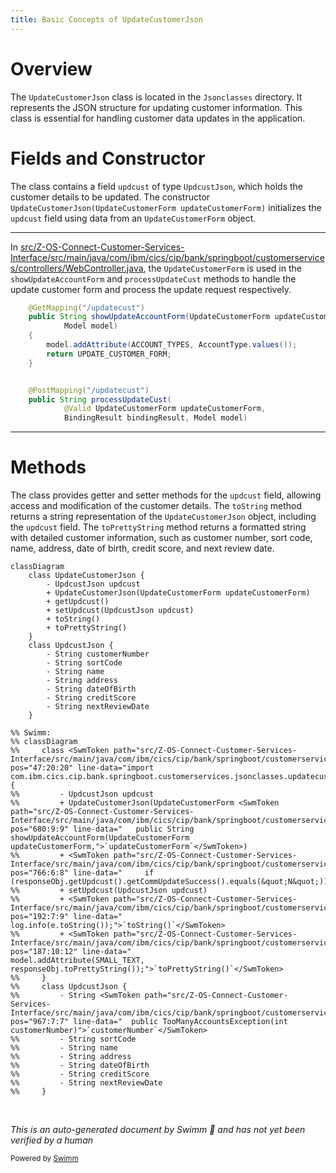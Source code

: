 ```yaml
---
title: Basic Concepts of UpdateCustomerJson
---
```

# Overview

The <SwmToken path="src/Z-OS-Connect-Customer-Services-Interface/src/main/java/com/ibm/cics/cip/bank/springboot/customerservices/controllers/WebController.java" pos="47:20:20" line-data="import com.ibm.cics.cip.bank.springboot.customerservices.jsonclasses.updatecustomer.UpdateCustomerJson;">`UpdateCustomerJson`</SwmToken> class is located in the `Jsonclasses` directory. It represents the JSON structure for updating customer information. This class is essential for handling customer data updates in the application.

# Fields and Constructor

The class contains a field <SwmToken path="src/Z-OS-Connect-Customer-Services-Interface/src/main/java/com/ibm/cics/cip/bank/springboot/customerservices/controllers/WebController.java" pos="709:14:14" line-data="				.create(ConnectionInfo.getAddressAndPort() + &quot;/updcust/update&quot;);">`updcust`</SwmToken> of type `UpdcustJson`, which holds the customer details to be updated. The constructor `UpdateCustomerJson(UpdateCustomerForm `<SwmToken path="src/Z-OS-Connect-Customer-Services-Interface/src/main/java/com/ibm/cics/cip/bank/springboot/customerservices/controllers/WebController.java" pos="680:9:9" line-data="	public String showUpdateAccountForm(UpdateCustomerForm updateCustomerForm,">`updateCustomerForm`</SwmToken>`)` initializes the <SwmToken path="src/Z-OS-Connect-Customer-Services-Interface/src/main/java/com/ibm/cics/cip/bank/springboot/customerservices/controllers/WebController.java" pos="709:14:14" line-data="				.create(ConnectionInfo.getAddressAndPort() + &quot;/updcust/update&quot;);">`updcust`</SwmToken> field using data from an <SwmToken path="src/Z-OS-Connect-Customer-Services-Interface/src/main/java/com/ibm/cics/cip/bank/springboot/customerservices/controllers/WebController.java" pos="680:7:7" line-data="	public String showUpdateAccountForm(UpdateCustomerForm updateCustomerForm,">`UpdateCustomerForm`</SwmToken> object.

<SwmSnippet path="/src/Z-OS-Connect-Customer-Services-Interface/src/main/java/com/ibm/cics/cip/bank/springboot/customerservices/controllers/WebController.java" line="679">

---

In <SwmPath>[src/Z-OS-Connect-Customer-Services-Interface/src/main/java/com/ibm/cics/cip/bank/springboot/customerservices/controllers/WebController.java](src/Z-OS-Connect-Customer-Services-Interface/src/main/java/com/ibm/cics/cip/bank/springboot/customerservices/controllers/WebController.java)</SwmPath>, the <SwmToken path="src/Z-OS-Connect-Customer-Services-Interface/src/main/java/com/ibm/cics/cip/bank/springboot/customerservices/controllers/WebController.java" pos="680:7:7" line-data="	public String showUpdateAccountForm(UpdateCustomerForm updateCustomerForm,">`UpdateCustomerForm`</SwmToken> is used in the <SwmToken path="src/Z-OS-Connect-Customer-Services-Interface/src/main/java/com/ibm/cics/cip/bank/springboot/customerservices/controllers/WebController.java" pos="680:5:5" line-data="	public String showUpdateAccountForm(UpdateCustomerForm updateCustomerForm,">`showUpdateAccountForm`</SwmToken> and <SwmToken path="src/Z-OS-Connect-Customer-Services-Interface/src/main/java/com/ibm/cics/cip/bank/springboot/customerservices/controllers/WebController.java" pos="689:5:5" line-data="	public String processUpdateCust(">`processUpdateCust`</SwmToken> methods to handle the update customer form and process the update request respectively.

```java
	@GetMapping("/updatecust")
	public String showUpdateAccountForm(UpdateCustomerForm updateCustomerForm,
			Model model)
	{
		model.addAttribute(ACCOUNT_TYPES, AccountType.values());
		return UPDATE_CUSTOMER_FORM;
	}


	@PostMapping("/updatecust")
	public String processUpdateCust(
			@Valid UpdateCustomerForm updateCustomerForm,
			BindingResult bindingResult, Model model)
```

---

</SwmSnippet>

# Methods

The class provides getter and setter methods for the <SwmToken path="src/Z-OS-Connect-Customer-Services-Interface/src/main/java/com/ibm/cics/cip/bank/springboot/customerservices/controllers/WebController.java" pos="709:14:14" line-data="				.create(ConnectionInfo.getAddressAndPort() + &quot;/updcust/update&quot;);">`updcust`</SwmToken> field, allowing access and modification of the customer details. The <SwmToken path="src/Z-OS-Connect-Customer-Services-Interface/src/main/java/com/ibm/cics/cip/bank/springboot/customerservices/controllers/WebController.java" pos="192:7:7" line-data="				log.info(e.toString());">`toString`</SwmToken> method returns a string representation of the <SwmToken path="src/Z-OS-Connect-Customer-Services-Interface/src/main/java/com/ibm/cics/cip/bank/springboot/customerservices/controllers/WebController.java" pos="47:20:20" line-data="import com.ibm.cics.cip.bank.springboot.customerservices.jsonclasses.updatecustomer.UpdateCustomerJson;">`UpdateCustomerJson`</SwmToken> object, including the <SwmToken path="src/Z-OS-Connect-Customer-Services-Interface/src/main/java/com/ibm/cics/cip/bank/springboot/customerservices/controllers/WebController.java" pos="709:14:14" line-data="				.create(ConnectionInfo.getAddressAndPort() + &quot;/updcust/update&quot;);">`updcust`</SwmToken> field. The <SwmToken path="src/Z-OS-Connect-Customer-Services-Interface/src/main/java/com/ibm/cics/cip/bank/springboot/customerservices/controllers/WebController.java" pos="187:10:10" line-data="				model.addAttribute(SMALL_TEXT, responseObj.toPrettyString());">`toPrettyString`</SwmToken> method returns a formatted string with detailed customer information, such as customer number, sort code, name, address, date of birth, credit score, and next review date.

```mermaid
classDiagram
    class UpdateCustomerJson {
        - UpdcustJson updcust
        + UpdateCustomerJson(UpdateCustomerForm updateCustomerForm)
        + getUpdcust()
        + setUpdcust(UpdcustJson updcust)
        + toString()
        + toPrettyString()
    }
    class UpdcustJson {
        - String customerNumber
        - String sortCode
        - String name
        - String address
        - String dateOfBirth
        - String creditScore
        - String nextReviewDate
    }

%% Swimm:
%% classDiagram
%%     class <SwmToken path="src/Z-OS-Connect-Customer-Services-Interface/src/main/java/com/ibm/cics/cip/bank/springboot/customerservices/controllers/WebController.java" pos="47:20:20" line-data="import com.ibm.cics.cip.bank.springboot.customerservices.jsonclasses.updatecustomer.UpdateCustomerJson;">`UpdateCustomerJson`</SwmToken> {
%%         - UpdcustJson updcust
%%         + UpdateCustomerJson(UpdateCustomerForm <SwmToken path="src/Z-OS-Connect-Customer-Services-Interface/src/main/java/com/ibm/cics/cip/bank/springboot/customerservices/controllers/WebController.java" pos="680:9:9" line-data="	public String showUpdateAccountForm(UpdateCustomerForm updateCustomerForm,">`updateCustomerForm`</SwmToken>)
%%         + <SwmToken path="src/Z-OS-Connect-Customer-Services-Interface/src/main/java/com/ibm/cics/cip/bank/springboot/customerservices/controllers/WebController.java" pos="766:6:8" line-data="		if (responseObj.getUpdcust().getCommUpdateSuccess().equals(&quot;N&quot;))">`getUpdcust()`</SwmToken>
%%         + setUpdcust(UpdcustJson updcust)
%%         + <SwmToken path="src/Z-OS-Connect-Customer-Services-Interface/src/main/java/com/ibm/cics/cip/bank/springboot/customerservices/controllers/WebController.java" pos="192:7:9" line-data="				log.info(e.toString());">`toString()`</SwmToken>
%%         + <SwmToken path="src/Z-OS-Connect-Customer-Services-Interface/src/main/java/com/ibm/cics/cip/bank/springboot/customerservices/controllers/WebController.java" pos="187:10:12" line-data="				model.addAttribute(SMALL_TEXT, responseObj.toPrettyString());">`toPrettyString()`</SwmToken>
%%     }
%%     class UpdcustJson {
%%         - String <SwmToken path="src/Z-OS-Connect-Customer-Services-Interface/src/main/java/com/ibm/cics/cip/bank/springboot/customerservices/controllers/WebController.java" pos="967:7:7" line-data="	public TooManyAccountsException(int customerNumber)">`customerNumber`</SwmToken>
%%         - String sortCode
%%         - String name
%%         - String address
%%         - String dateOfBirth
%%         - String creditScore
%%         - String nextReviewDate
%%     }
```

&nbsp;

*This is an auto-generated document by Swimm 🌊 and has not yet been verified by a human*

<SwmMeta version="3.0.0" repo-id="Z2l0aHViJTNBJTNBY2ljcy1iYW5raW5nLXNhbXBsZS1hcHBsaWNhdGlvbi1jYnNhLUlCTS1EZW1vJTNBJTNBU3dpbW0tRGVtbw==" repo-name="cics-banking-sample-application-cbsa-IBM-Demo"><sup>Powered by [Swimm](/)</sup></SwmMeta>
